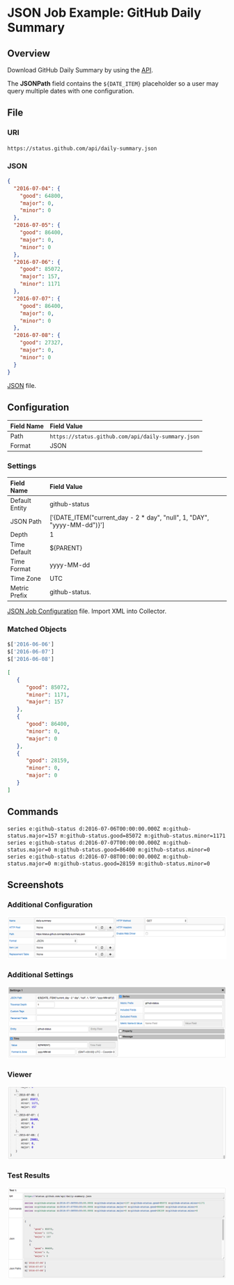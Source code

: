 # JSON Job Example: GitHub Daily Summary

## Overview

Download GitHub Daily Summary by using the [API](https://status.github.com/api).

The **JSONPath** field contains the `${DATE_ITEM}` placeholder so a user may query multiple dates with one configuration.

## File

### URI

`https://status.github.com/api/daily-summary.json`

### JSON

```json
{
  "2016-07-04": {
    "good": 64800,
    "major": 0,
    "minor": 0
  },
  "2016-07-05": {
    "good": 86400,
    "major": 0,
    "minor": 0
  },
  "2016-07-06": {
    "good": 85072,
    "major": 157,
    "minor": 1171
  },
  "2016-07-07": {
    "good": 86400,
    "major": 0,
    "minor": 0
  },
  "2016-07-08": {
    "good": 27327,
    "major": 0,
    "minor": 0
  }
}
```

[JSON](github_daily_summary.json) file.

## Configuration

Field Name | Field Value
:--------- | :----------
Path       |`https://status.github.com/api/daily-summary.json`
Format     | JSON

### Settings

Field Name     | Field Value
:------------- | :----------
Default Entity | github-status
JSON Path      | $['${DATE_ITEM("current_day - 2 * day", "null", 1, "DAY", "yyyy-MM-dd")}']
Depth          | 1
Time Default   | ${PARENT}
Time Format    | yyyy-MM-dd
Time Zone      | UTC
Metric Prefix  | github-status.

[JSON Job Configuration](github_daily_summary_job.xml) file. Import XML into Collector.

### Matched Objects

```javascript
$['2016-06-06']
$['2016-06-07']
$['2016-06-08']
```

```json
[
   {
      "good": 85072,
      "minor": 1171,
      "major": 157
   },
   {
      "good": 86400,
      "minor": 0,
      "major": 0
   },
   {
      "good": 28159,
      "minor": 0,
      "major": 0
   }
]
```

## Commands

```ls
series e:github-status d:2016-07-06T00:00:00.000Z m:github-status.major=157 m:github-status.good=85072 m:github-status.minor=1171
series e:github-status d:2016-07-07T00:00:00.000Z m:github-status.major=0 m:github-status.good=86400 m:github-status.minor=0
series e:github-status d:2016-07-08T00:00:00.000Z m:github-status.major=0 m:github-status.good=28159 m:github-status.minor=0
```

## Screenshots

### Additional Configuration

![](./images/configuration.png)

### Additional Settings

![](./images/settings.png)

### Viewer

![](./images/viewer.png)

### Test Results

![](./images/test_results.png)

